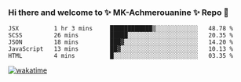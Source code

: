 ### Hi there and welcome to ✨ MK-Achmerouanine ✨ Repo 👋

<!--
**MK-Achmerouanine/MK-Achmerouanine** is a ✨ _special_ ✨ repository because its `README.md` (this file) appears on your GitHub profile.

Here are some ideas to get you started:

- 🔭 I’m currently working on : Fullstack Web projects
- 🌱 I’m currently learning : Mobile Apps
- 👯 I’m looking to collaborate on : 
- 🤔 I’m looking for help with ...
- 💬 Ask me about ...
- 📫 How to reach me: mk.achmerouanine@gmail.com
- 😄 Pronouns: Kabayla
- ⚡ Fun fact: White color is the mixture of all colors 
-->
<!--START_SECTION:waka-->
```text
JSX          1 hr 3 mins     ████████████▒░░░░░░░░░░░░   48.78 % 
SCSS         26 mins         █████░░░░░░░░░░░░░░░░░░░░   20.35 % 
JSON         18 mins         ███▓░░░░░░░░░░░░░░░░░░░░░   14.20 % 
JavaScript   13 mins         ██▓░░░░░░░░░░░░░░░░░░░░░░   10.13 % 
HTML         4 mins          █░░░░░░░░░░░░░░░░░░░░░░░░   03.35 % 
```
<!--END_SECTION:waka-->
[![wakatime](https://wakatime.com/badge/github/MK-Achmerouanine/dentero.svg)](https://wakatime.com/badge/github/MK-Achmerouanine/dentero)
